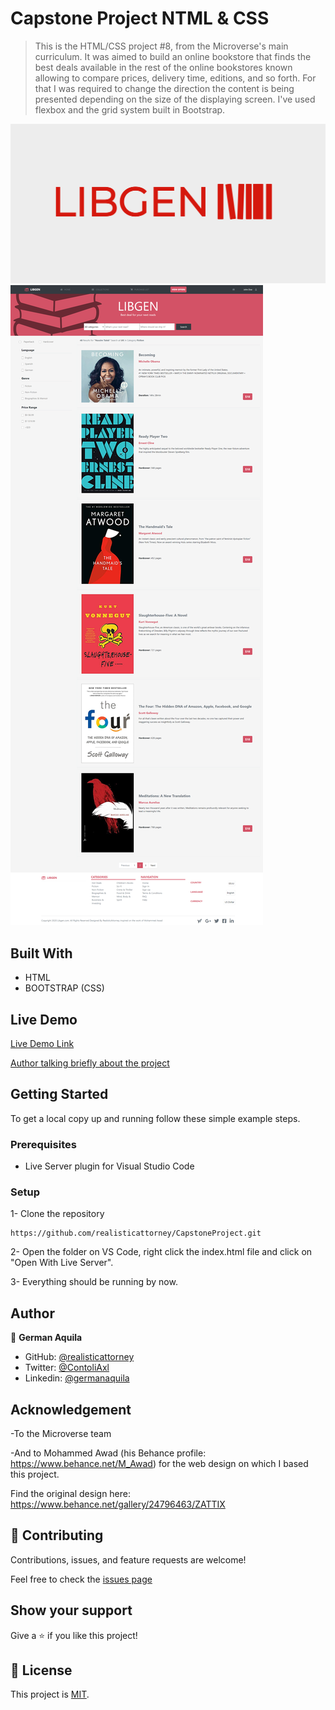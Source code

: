 # Capstone Project NTML & CSS


> This is the HTML/CSS project #8, from the Microverse's main curriculum. It was aimed to build an online bookstore that finds the best deals available in the rest of the online bookstores known allowing to compare prices, delivery time, editions, and so forth. For that I was required to change the direction the content is being presented depending on the size of the displaying screen. I've used flexbox and the grid system built in Bootstrap.

![screenshot](./img/LIBGEN-logo.png)
![screenshot](./img/screenshot2.png)

## Built With

- HTML
- BOOTSTRAP (CSS)

## Live Demo

[Live Demo Link](https://raw.githack.com/realisticattorney/CapstoneProject/feature/index.html) 

[Author talking briefly about the project](https://www.loom.com/share/93459d0c233d4624b21ec3d689759730)

## Getting Started

To get a local copy up and running follow these simple example steps.

### Prerequisites

- Live Server plugin for Visual Studio Code 

### Setup

1- Clone the repository
```
https://github.com/realisticattorney/CapstoneProject.git
```

2- Open the folder on VS Code, right click the index.html file and click on "Open With Live Server".

3- Everything should be running by now. 


## Author

👤 **German Aquila** 
- GitHub: [@realisticattorney](https://github.com/realisticattorney) 
- Twitter: [@ContoliAxl](https://www.twitter.com/contoliaxl)
- Linkedin: [@germanaquila](https://www.linkedin.com/in/german-aquila-55a9171b5/)  

## Acknowledgement

-To the Microverse team

-And to Mohammed Awad (his Behance profile: https://www.behance.net/M_Awad) for the web design on which I based this project.

Find the original design here: https://www.behance.net/gallery/24796463/ZATTIX


## 🤝 Contributing

Contributions, issues, and feature requests are welcome!

Feel free to check the [issues page](https://www.linkedin.com/in/germanaquila/)

## Show your support

Give a ⭐️ if you like this project!

## 📝 License

This project is [MIT](./LICENSE).

